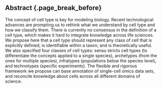 ## Abstract {.page_break_before}

The concept of cell type is key for modeling biology.
Recent technological advances are prompting us to rethink what we understand by cell type and how we classify them.
There is currently no consensus in the definition of a cell type, which makes it hard to integrate knowledge across life sciences. We propose here that a cell type should represent any class of cell that is explicitly defined; is identifiable within a taxon; and is theoretically useful.
We also specified four classes of cell types: sensu stricto cell types (to differentiate the concepts applied to a single species), archetypes (from the ones for multiple species), infratypes (populations below the species level), and technotypes (specific experiments).
The flexible and rigorous framework we propose can base annotation of single-cell omics data sets, and reconcile knowledge about cells across all different domains of science.

